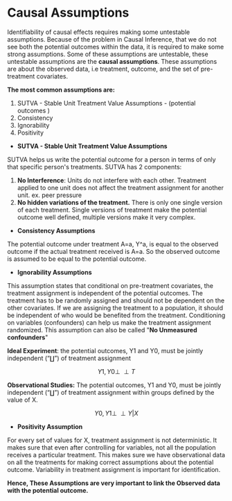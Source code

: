# Causal Assumptions

Identifiability of causal effects requires making some untestable assumptions. Because of the problem in Causal Inference, that we do not see both the potential outcomes within the data, it is required to make some strong assumptions. Some of these assumptions are untestable, these untestable assumptions are the **causal assumptions**. These assumptions are about the observed data, i.e treatment, outcome, and the set of pre-treatment covariates. 

**The most common assumptions are:**

1. SUTVA - Stable Unit Treatment Value Assumptions - \(potential outcomes \)
2. Consistency
3. Ignorability
4. Positivity

* **SUTVA - Stable Unit Treatment Value Assumptions**

SUTVA helps us write the potential outcome for a person in terms of only that specific person's treatments. SUTVA has 2 components:

1. **No Interference**: Units do not interfere with each other. Treatment applied to one unit does not affect the treatment assignment for another unit. ex. peer pressure
2. **No hidden variations of the treatment.** There is only one single version of each treatment. Single versions of treatment make the potential outcome well defined, multiple versions make it very complex.

* **Consistency Assumptions**

The potential outcome under treatment A=a, Y^a, is equal to the observed outcome if the actual treatment received is A=a. So the observed outcome is assumed to be equal to the potential outcome.

* **Ignorability Assumptions**

This assumption states that conditional on pre-treatment covariates, the treatment assignment is independent of the potential outcomes. The treatment has to be randomly assigned and should not be dependent on the other covariates. If we are assigning the treatment to a population, it should be independent of who would be benefited from the treatment. Conditioning on variables \(confounders\) can help us make the treatment assignment randomized. This assumption can also be called "**No Unmeasured confounders**"

**Ideal Experiment**: the potential outcomes, Y1 and Y0, must be jointly independent \(“∐”\) of treatment assignment

$$
Y1 , Y0\perp \!\!\!\perp T
$$

**Observational Studies:**  The potential outcomes, Y1 and Y0, must be jointly independent \(“∐”\) of treatment assignment within groups defined by the value of X.

$$
Y0 , Y1\perp \!\!\!\perp Y   | X
$$

* **Positivity Assumption**

For every set of values for X, treatment assignment is not deterministic. It makes sure that even after controlling for variables, not all the population receives a particular treatment. This makes sure we have observational data on all the treatments for making correct assumptions about the potential outcome. Variability in treatment assignment is important for identification.

**Hence, These Assumptions are very important to link the Observed data with the potential outcome.**








